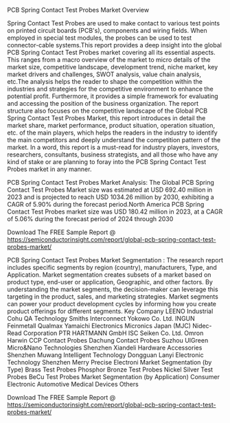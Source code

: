 PCB Spring Contact Test Probes Market Overview

Spring Contact Test Probes are used to make contact to various test points on printed circuit boards (PCB's), components and wiring fields. When employed in special test modules, the probes can be used to test connector-cable systems.This report provides a deep insight into the global PCB Spring Contact Test Probes market covering all its essential aspects. This ranges from a macro overview of the market to micro details of the market size, competitive landscape, development trend, niche market, key market drivers and challenges, SWOT analysis, value chain analysis, etc.The analysis helps the reader to shape the competition within the industries and strategies for the competitive environment to enhance the potential profit. Furthermore, it provides a simple framework for evaluating and accessing the position of the business organization. The report structure also focuses on the competitive landscape of the Global PCB Spring Contact Test Probes Market, this report introduces in detail the market share, market performance, product situation, operation situation, etc. of the main players, which helps the readers in the industry to identify the main competitors and deeply understand the competition pattern of the market. In a word, this report is a must-read for industry players, investors, researchers, consultants, business strategists, and all those who have any kind of stake or are planning to foray into the PCB Spring Contact Test Probes market in any manner.

PCB Spring Contact Test Probes Market Analysis:
The Global PCB Spring Contact Test Probes Market size was estimated at USD 692.40 million in 2023 and is projected to reach USD 1034.26 million by 2030, exhibiting a CAGR of 5.90% during the forecast period.North America PCB Spring Contact Test Probes market size was USD 180.42 million in 2023, at a CAGR of 5.06% during the forecast period of 2024 through 2030

Download The FREE Sample Report @  https://semiconductorinsight.com/report/global-pcb-spring-contact-test-probes-market/

PCB Spring Contact Test Probes Market Segmentation :
The research report includes specific segments by region (country), manufacturers, Type, and Application. Market segmentation creates subsets of a market based on product type, end-user or application, Geographic, and other factors. By understanding the market segments, the decision-maker can leverage this targeting in the product, sales, and marketing strategies. Market segments can power your product development cycles by informing how you create product offerings for different segments. Key Company
LEENO Industrial
Cohu
QA Technology
Smiths Interconnect
Yokowo Co.
Ltd.
INGUN
Feinmetall
Qualmax
Yamaichi Electronics
Micronics Japan (MJC)
Nidec-Read Corporation
PTR HARTMANN GmbH
ISC
Seiken Co.
Ltd.
Omron
Harwin
CCP Contact Probes
Dachung Contact Probes
Suzhou UIGreen Micro&Nano Technologies
Shenzhen Xiandeli Hardware Accessories
Shenzhen Muwang Intelligent Technology
Dongguan Lanyi Electronic Technology
Shenzhen Merry Precise Electroni
Market Segmentation (by Type)
Brass Test Probes
Phosphor Bronze Test Probes
Nickel Silver Test Probes
BeCu Test Probes
Market Segmentation (by Application)
Consumer Electronic
Automotive
Medical Devices
Others

Download The FREE Sample Report @ https://semiconductorinsight.com/report/global-pcb-spring-contact-test-probes-market/ 
